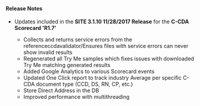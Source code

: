 #### Release Notes
* Updates included in the **SITE 3.1.10 11/28/2017 Release** for the **C-CDA Scorecard 'R1.7'**

  * Collects and returns service errors from the referenceccdavalidator/Ensures files with service errors can never show invalid results
  * Regenerated all Try Me samples which fixes issues with downloaded Try Me matching generated results
  * Added Google Analytics to various Scorecard events
  * Updated One Click report to track industry Average per specific C-CDA document type (CCD, DS, RN, CP, etc.)
  * Store Direct Address in the DB
  * Improved performance with multithreading

